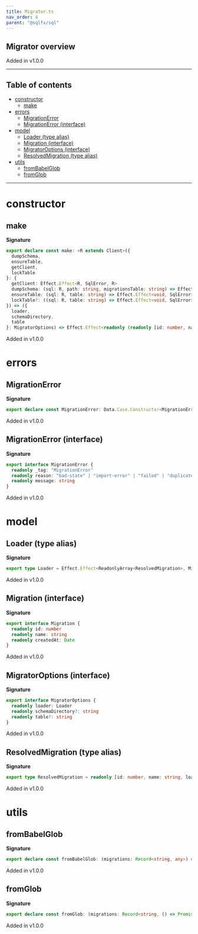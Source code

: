 ```yaml
---
title: Migrator.ts
nav_order: 4
parent: "@sqlfx/sql"
---
```


## Migrator overview

Added in v1.0.0

---

<h2 class="text-delta">Table of contents</h2>

- [constructor](#constructor)
  - [make](#make)
- [errors](#errors)
  - [MigrationError](#migrationerror)
  - [MigrationError (interface)](#migrationerror-interface)
- [model](#model)
  - [Loader (type alias)](#loader-type-alias)
  - [Migration (interface)](#migration-interface)
  - [MigratorOptions (interface)](#migratoroptions-interface)
  - [ResolvedMigration (type alias)](#resolvedmigration-type-alias)
- [utils](#utils)
  - [fromBabelGlob](#frombabelglob)
  - [fromGlob](#fromglob)

---

# constructor

## make

**Signature**

```ts
export declare const make: <R extends Client>({
  dumpSchema,
  ensureTable,
  getClient,
  lockTable
}: {
  getClient: Effect.Effect<R, SqlError, R>
  dumpSchema: (sql: R, path: string, migrationsTable: string) => Effect.Effect<void, MigrationError>
  ensureTable: (sql: R, table: string) => Effect.Effect<void, SqlError>
  lockTable?: ((sql: R, table: string) => Effect.Effect<void, SqlError>) | undefined
}) => ({
  loader,
  schemaDirectory,
  table
}: MigratorOptions) => Effect.Effect<readonly (readonly [id: number, name: string])[], SqlError | MigrationError, R>
```

Added in v1.0.0

# errors

## MigrationError

**Signature**

```ts
export declare const MigrationError: Data.Case.Constructor<MigrationError, "_tag">
```

Added in v1.0.0

## MigrationError (interface)

**Signature**

```ts
export interface MigrationError {
  readonly _tag: "MigrationError"
  readonly reason: "bad-state" | "import-error" | "failed" | "duplicates" | "locked"
  readonly message: string
}
```

Added in v1.0.0

# model

## Loader (type alias)

**Signature**

```ts
export type Loader = Effect.Effect<ReadonlyArray<ResolvedMigration>, MigrationError>
```

Added in v1.0.0

## Migration (interface)

**Signature**

```ts
export interface Migration {
  readonly id: number
  readonly name: string
  readonly createdAt: Date
}
```

Added in v1.0.0

## MigratorOptions (interface)

**Signature**

```ts
export interface MigratorOptions {
  readonly loader: Loader
  readonly schemaDirectory?: string
  readonly table?: string
}
```

Added in v1.0.0

## ResolvedMigration (type alias)

**Signature**

```ts
export type ResolvedMigration = readonly [id: number, name: string, load: Effect.Effect<any>]
```

Added in v1.0.0

# utils

## fromBabelGlob

**Signature**

```ts
export declare const fromBabelGlob: (migrations: Record<string, any>) => Loader
```

Added in v1.0.0

## fromGlob

**Signature**

```ts
export declare const fromGlob: (migrations: Record<string, () => Promise<any>>) => Loader
```

Added in v1.0.0
